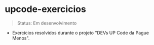 # upcode-exercicios

> Status: Em desenvolvimento
* Exercícios resolvidos durante o projeto "DEVs UP Code da Pague Menos".
